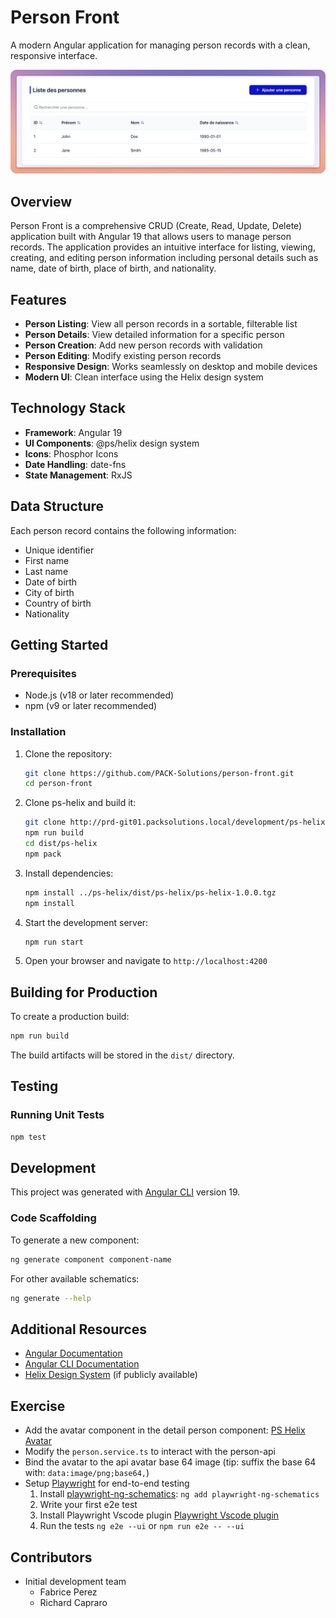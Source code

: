 # Person Front

A modern Angular application for managing person records with a clean, responsive interface.

![Person Front Screenshot](screenshot.png)

## Overview

Person Front is a comprehensive CRUD (Create, Read, Update, Delete) application built with Angular 19 that allows users to manage person records. The application provides an intuitive interface for listing, viewing, creating, and editing person information including personal details such as name, date of birth, place of birth, and nationality.

## Features

- **Person Listing**: View all person records in a sortable, filterable list
- **Person Details**: View detailed information for a specific person
- **Person Creation**: Add new person records with validation
- **Person Editing**: Modify existing person records
- **Responsive Design**: Works seamlessly on desktop and mobile devices
- **Modern UI**: Clean interface using the Helix design system

## Technology Stack

- **Framework**: Angular 19
- **UI Components**: @ps/helix design system
- **Icons**: Phosphor Icons
- **Date Handling**: date-fns
- **State Management**: RxJS

## Data Structure

Each person record contains the following information:

- Unique identifier
- First name
- Last name
- Date of birth
- City of birth
- Country of birth
- Nationality

## Getting Started

### Prerequisites

- Node.js (v18 or later recommended)
- npm (v9 or later recommended)

### Installation

1. Clone the repository:

   ```bash
   git clone https://github.com/PACK-Solutions/person-front.git
   cd person-front
   ```

2. Clone ps-helix and build it:

   ```bash
   git clone http://prd-git01.packsolutions.local/development/ps-helix
   npm run build
   cd dist/ps-helix
   npm pack
   ```

3. Install dependencies:

   ```bash
   npm install ../ps-helix/dist/ps-helix/ps-helix-1.0.0.tgz
   npm install
   ```

4. Start the development server:

   ```bash
   npm run start
   ```

5. Open your browser and navigate to `http://localhost:4200`

## Building for Production

To create a production build:

```bash
npm run build
```

The build artifacts will be stored in the `dist/` directory.

## Testing

### Running Unit Tests

```bash
npm test
```

## Development

This project was generated with [Angular CLI](https://github.com/angular/angular-cli) version 19.

### Code Scaffolding

To generate a new component:

```bash
ng generate component component-name
```

For other available schematics:

```bash
ng generate --help
```

## Additional Resources

- [Angular Documentation](https://angular.dev)
- [Angular CLI Documentation](https://angular.dev/tools/cli)
- [Helix Design System](https://example.com/helix) (if publicly available)

## Exercise

- Add the avatar component in the detail person component: [PS Helix Avatar](http://prd-git01.packsolutions.local/development/ps-helix/-/blob/main/src/lib/components/avatar/avatar.md?ref_type=heads)
- Modify the `person.service.ts` to interact with the person-api
- Bind the avatar to the api avatar base 64 image (tip: suffix the base 64 with: `data:image/png;base64,`)
- Setup [Playwright](https://playwright.dev) for end-to-end testing
  1. Install [playwright-ng-schematics](https://github.com/playwright-community/playwright-ng-schematics): `ng add playwright-ng-schematics`
  2. Write your first e2e test
  3. Install Playwright Vscode plugin [Playwright Vscode plugin](https://playwright.dev/docs/getting-started-vscode)
  4. Run the tests
     `ng e2e --ui`
     or
     `npm run e2e -- --ui`

## Contributors

- Initial development team
  - Fabrice Perez
  - Richard Capraro
